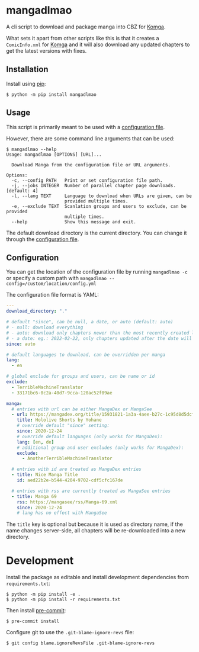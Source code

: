 # mangadlmao

A cli script to download and package manga into CBZ for [Komga].

What sets it apart from other scripts like this is that it creates
a `ComicInfo.xml` for [Komga] and it will also download any updated chapters
to get the latest versions with fixes.

## Installation

Install using [pip]:

```console
$ python -m pip install mangadlmao
```

## Usage

This script is primarily meant to be used with a [configuration file](#configuration).

However, there are some command line arguments that can be used:

```console
$ mangadlmao --help
Usage: mangadlmao [OPTIONS] [URL]...

  Download Manga from the configuration file or URL arguments.

Options:
  -c, --config PATH   Print or set configuration file path.
  -j, --jobs INTEGER  Number of parallel chapter page downloads.  [default: 4]
  -l, --lang TEXT     Language to download when URLs are given, can be
                      provided multiple times.
  -e, --exclude TEXT  Scanlation groups and users to exclude, can be provided
                      multiple times.
  --help              Show this message and exit.
```

The default download directory is the current directory. You can change it through the
[configuration file](#configuration).

## Configuration

You can get the location of the configuration file by running `mangadlmao -c`
or specify a custom path with `mangadlmao --config=/custom/location/config.yml`

The configuration file format is YAML:

```yaml
---
download_directory: "."

# default "since", can be null, a date, or auto (default: auto)
# - null: download everything
# - auto: download only chapters newer than the most recently created local chapter
# - a date: eg.: 2022-02-22, only chapters updated after the date will be downloaded
since: auto

# default languages to download, can be overridden per manga
lang:
  - en

# global exclude for groups and users, can be name or id
exclude:
  - TerribleMachineTranslator
  - 33171bc6-0c2a-40d7-9cca-120ac52f09ae

manga:
  # entries with url can be either MangaDex or MangaSee
  - url: https://mangadex.org/title/15931821-1a3a-4aee-b27c-1c95d8d5dcf1/hololive-yohane-s-twitter-shorts
    title: Hololive Shorts by Yohane
    # override default "since" setting:
    since: 2020-12-24
    # override default languages (only works for MangaDex):
    lang: [en, de]
    # additional group and user excludes (only works for MangaDex):
    exclude:
      - AnotherTerribleMachineTranslator

  # entries with id are treated as MangaDex entries
  - title: Nice Manga Title
    id: aed22b2e-b544-4204-9702-cdf5cfc167de

  # entries with rss are currently treated as MangaSee entries
  - title: Manga 69
    rss: https://mangasee/rss/Manga-69.xml
    since: 2020-12-24
    # lang has no effect with MangaSee
```

The `title` key is optional but because it is used as directory name, if the name changes
server-side, all chapters will be re-downloaded into a new directory.

# Development

Install the package as editable and install development dependencies from `requirements.txt`:

```console
$ python -m pip install -e .
$ python -m pip install -r requirements.txt
```

Then install [pre-commit]:

```console
$ pre-commit install
```

Configure git to use the `.git-blame-ignore-revs` file:

```console
$ git config blame.ignoreRevsFile .git-blame-ignore-revs
```

[komga]: https://komga.org/
[pip]: https://pip.pypa.io/en/stable/
[pre-commit]: https://pre-commit.com/
